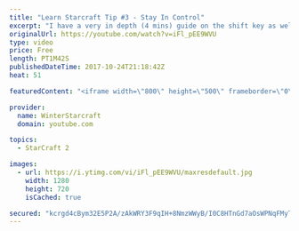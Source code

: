 ```yaml
---
title: "Learn Starcraft Tip #3 - Stay In Control"
excerpt: "I have a very in depth (4 mins) guide on the shift key as well here https://www.youtube.com/watch?v=7x9pHr544oY"
originalUrl: https://youtube.com/watch?v=iFl_pEE9WVU
type: video
price: Free
length: PT1M42S
publishedDateTime: 2017-10-24T21:18:42Z
heat: 51

featuredContent: "<iframe width=\"800\" height=\"500\" frameborder=\"0\" src=\"https://www.youtube.com/embed/iFl_pEE9WVU\" allow=\"accelerometer; autoplay; encrypted-media; gyroscope; picture-in-picture\" allowfullscreen></iframe>"

provider:
  name: WinterStarcraft
  domain: youtube.com

topics:
  - StarCraft 2

images:
  - url: https://i.ytimg.com/vi/iFl_pEE9WVU/maxresdefault.jpg
    width: 1280
    height: 720
    isCached: true

secured: "kcrgd4cBym32E5P2A/zAkWRY3F9qIH+8NmzWWyB/I0C8HTnGd7aOsWPNqFMyTd8iP/glU9K68tcfSf23iID9bHH3vS2q5xD+vRk7D/QvvfJF0dVuI72yzbUUAU0bWY7+O+/yoJYLKRF57g8PKSoH/IX4GtArGRNVSAk0Z7KYe+gZan5wJoTTATKUQcIBwfLGHDNSTCqCLEv8Tg3+bU07DqWKg2EUKyMZ35DlRGM+l0riCnKXHjsrg3X8LSTXdtiegfWmCdXdJCCMzEfazWINwEPnD6zI0OnDVY2UOmoNJdcctxWeLjSVBS0e2CxWRWdwHkg7+UptxCYzi4SsNP/FQi7VuQSM1ZXRKt6mbNnceN8Mt8rzZdcRK/UZskx1xQSHcTQaJJZGO3yUySGveMEEsJAUNfJQrWYuBq7A8RXE98c=;RCTT4co6mLefb4UZ+raUrQ=="
---
```



